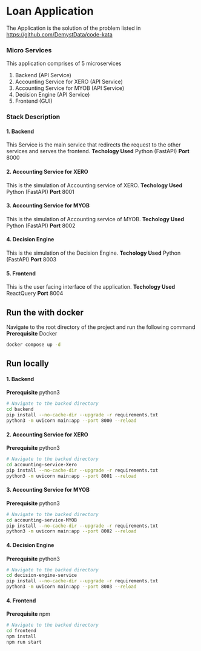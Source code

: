 # Loan Application
The Application is the solution of the problem listed in https://github.com/DemystData/code-kata
### Micro Services

This application comprises of 5 microservices
1. Backend (API Service)
2. Accounting Service for XERO (API Service)
3. Accounting Service for MYOB (API Service)
4. Decision Engine (API Service)
5. Frontend (GUI)

### Stack Description
#### 1. Backend
This Service is the main service that redirects the request to the other services and serves the frontend. 
**Techology Used** Python (FastAPI)
**Port** 8000

#### 2. Accounting Service for XERO
This is the simulation of Accounting service of XERO.
**Techology Used** Python (FastAPI)
**Port** 8001

#### 3. Accounting Service for MYOB
This is the simulation of Accounting service of MYOB.
**Techology Used** Python (FastAPI)
**Port** 8002

#### 4. Decision Engine
This is the simulation of the Decision Engine.
**Techology Used** Python (FastAPI)
**Port** 8003

#### 5. Frontend
This is the user facing interface of the application.
**Techology Used** ReactQuery
**Port** 8004

## Run the with docker
Navigate to the root directory of the project and run the following command
**Prerequisite** Docker
```bash
docker compose up -d
```

## Run locally
#### 1. Backend
**Prerequisite** python3
```bash
# Navigate to the backed directory
cd backend
pip install --no-cache-dir --upgrade -r requirements.txt
python3 -m uvicorn main:app --port 8000 --reload
```

#### 2. Accounting Service for XERO
**Prerequisite** python3
```bash
# Navigate to the backed directory
cd accounting-service-Xero
pip install --no-cache-dir --upgrade -r requirements.txt
python3 -m uvicorn main:app --port 8001 --reload
```

#### 3. Accounting Service for MYOB
**Prerequisite** python3
```bash
# Navigate to the backed directory
cd accounting-service-MYOB
pip install --no-cache-dir --upgrade -r requirements.txt
python3 -m uvicorn main:app --port 8002 --reload
```

#### 4. Decision Engine
**Prerequisite** python3
```bash
# Navigate to the backed directory
cd decision-engine-service
pip install --no-cache-dir --upgrade -r requirements.txt
python3 -m uvicorn main:app --port 8003 --reload
```

#### 4. Frontend
**Prerequisite** npm
```bash
# Navigate to the backed directory
cd frontend
npm install
npm run start
```



